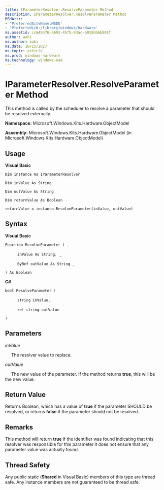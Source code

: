 ```yaml
---
title: IParameterResolver.ResolveParameter Method
description: IParameterResolver.ResolveParameter Method
MSHAttr:
- 'PreferredSiteName:MSDN'
- 'PreferredLib:/library/windows/hardware'
ms.assetid: cc649476-a693-45f5-8dac-b919bb6b581f
author: aahi
ms.author: aahi
ms.date: 10/15/2017
ms.topic: article
ms.prod: windows-hardware
ms.technology: windows-oem
---
```


# IParameterResolver.ResolveParameter Method


This method is called by the scheduler to resolve a parameter that should be resolved externally.

**Namespace:** Microsoft.Windows.Kits.Hardware.ObjectModel

**Assembly:** Microsoft.Windows.Kits.Hardware.ObjectModel (in Microsoft.Windows.Kits.Hardware.ObjectModel)

## <span id="Usage"></span><span id="usage"></span><span id="USAGE"></span>Usage


**Visual Basic**

`Dim instance As IParameterResolver`

`Dim inValue As String`

`Dim outValue As String`

`Dim returnValue As Boolean`

`returnValue = instance.ResolveParameter(inValue, outValue)`

## <span id="Syntax"></span><span id="syntax"></span><span id="SYNTAX"></span>Syntax


**Visual Basic**

`Function ResolveParameter ( _`

          `inValue As String, _`

          `ByRef outValue As String _`

`) As Boolean`

**C#**

`bool ResolveParameter (`

          `string inValue,`

          `ref string outValue`

`)`

## <span id="Parameters"></span><span id="parameters"></span><span id="PARAMETERS"></span>Parameters


*inValue*

     The resolver value to replace.

*outValue*

     The new value of the parameter. If the method returns **true**, this will be the new value.

## <span id="Return_Value"></span><span id="return_value"></span><span id="RETURN_VALUE"></span>Return Value


Returns Boolean, which has a value of **true** if the parameter SHOULD be resolved, or returns **false** if the parameter should not be resolved.

## <span id="Remarks"></span><span id="remarks"></span><span id="REMARKS"></span>Remarks


This method will return **true** if the identifier was found indicating that this resolver was responsible for this parameter it does not ensure that any parameter value was actually found.

## <span id="Thread_Safety"></span><span id="thread_safety"></span><span id="THREAD_SAFETY"></span>Thread Safety


Any public static (**Shared** in Visual Basic) members of this type are thread safe. Any instance members are not guaranteed to be thread safe.

 

 







